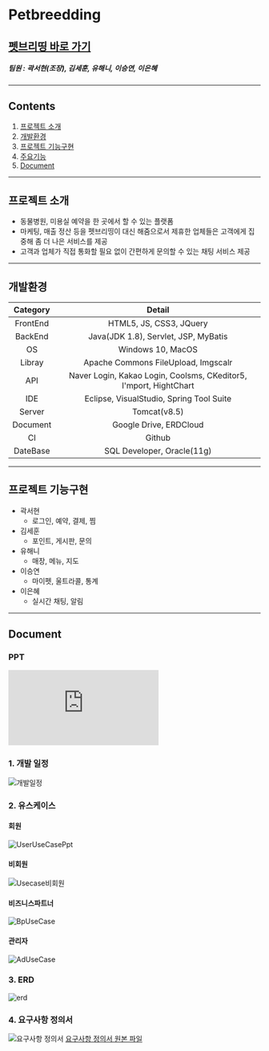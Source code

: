 # Petbreedding
## [펫브리띵 바로 가기](http://112.221.156.36:8090/petbreedding/) 
<!--
## [시연 영상 바로 보기](https://youtu.be/ZX5bDemHHXQ) 
-->
##### 팀원 : 곽서현(조장), 김세훈, 유해니, 이승연, 이은혜
---
## Contents
1. [프로젝트 소개](#프로젝트-소개)
2. [개발환경](#개발환경)
3. [프로젝트 기능구현](#프로젝트-기능구현)
4. [주요기능](#주요기능)
5. [Document](#Document)
---
## 프로젝트 소개
- 동물병원, 미용실 예약을 한 곳에서 할 수 있는 플랫폼
- 마케팅, 매출 정산 등을 펫브리띵이 대신 해줌으로서 제휴한 업체들은 고객에게 집중해 좀 더 나은 서비스를 제공
- 고객과 업체가 직접 통화할 필요 없이 간편하게 문의할 수 있는 채팅 서비스 제공
---
## 개발환경

|Category|Detail|
|:--:|:--:|
|FrontEnd|HTML5, JS, CSS3, JQuery|
|BackEnd|Java(JDK 1.8), Servlet, JSP, MyBatis|
|OS|Windows 10, MacOS|
|Libray|Apache Commons FileUpload, Imgscalr|
|API|Naver Login, Kakao Login, Coolsms, CKeditor5, I'mport, HightChart|
|IDE|Eclipse, VisualStudio, Spring Tool Suite|
|Server|Tomcat(v8.5)|
|Document|Google Drive, ERDCloud|
|CI|Github|
|DateBase|SQL Developer, Oracle(11g)|
---
## 프로젝트 기능구현
- 곽서현
  - 로그인, 예약, 결제, 찜
- 김세훈
  - 포인트, 게시판, 문의
- 유해니
  - 매장, 메뉴, 지도
- 이승연
  - 마이펫, 울트라콜, 통계
- 이은혜
  - 실시간 채팅, 알림

<!--
---
## 주요기능
**1. 메인페이지**<br>
---
<left><img src="https://user-images.githubusercontent.com/82923946/126055504-58c75312-4389-4831-97f7-ea82cc0b4b0f.gif"  width="700" height="400" /></left>
- 뉴스 플로팅 메뉴 제공(Cryptonews API 사용)
- 표, 차트로 주요 코인 실시간 조회(bithumb, upbit, Trading View API 사용)
- BTMI, BTAI 지수 조회(Highcharts API 사용)
- 커뮤니티 인기 게시글 조회
-->

---
## Document
### PPT
![Petbreedding.pdf](https://github.com/Claver-pickle/Petbreedding/files/6852813/Petbreedding.pdf)
### 1. 개발 일정
![개발일정](https://user-images.githubusercontent.com/64541839/126419285-0ef90abd-758b-4abd-a7da-9d4717d42642.png)
### 2. 유스케이스
#### 회원<br>
![UserUseCasePpt](https://user-images.githubusercontent.com/64541839/126423456-1889013a-858d-4ab1-93e4-35c0f61451fb.gif)
#### 비회원<br>
![Usecase비회원](https://user-images.githubusercontent.com/64541839/126426994-0907dfcf-e6a0-4b4f-9220-75fe83c9c2d2.png)
#### 비즈니스파트너<br>
![BpUseCase](https://user-images.githubusercontent.com/64541839/126427330-de4324d6-5818-4f3a-ba9c-339e09ef436d.gif)
#### 관리자<br>
![AdUseCase](https://user-images.githubusercontent.com/64541839/126427368-4afdc528-7b4f-4e50-8bc4-ef9f919ce794.gif)
### 3. ERD
![erd](https://user-images.githubusercontent.com/78994909/126428894-1e80a296-51e3-45d7-8422-e1d942c058ff.png)
### 4. 요구사항 정의서
![요구사항 정의서](https://user-images.githubusercontent.com/64541839/126429477-0aeed4e2-e691-467a-99cf-ceee4e11b2b9.png)
[요구사항 정의서 원본 파일](https://github.com/Claver-pickle/Petbreedding/files/6852750/default.xlsx)

